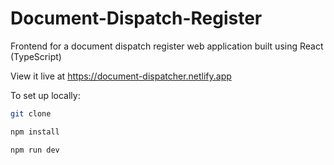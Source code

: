 # Document-Dispatch-Register
Frontend for a document dispatch register web application built using React (TypeScript)

View it live at https://document-dispatcher.netlify.app

To set up locally:


```bash
git clone

npm install

npm run dev
```

